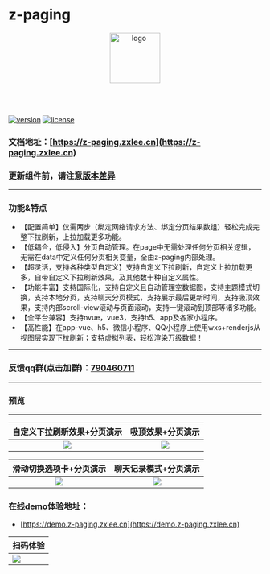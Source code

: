 # z-paging

<p align="center">
    <img alt="logo" src="https://z-paging.zxlee.cn/img/title-logo.png" height="100" style="margin-bottom: 50px;">
</p>

[![version](https://img.shields.io/badge/version-2.5.2-blue)](https://github.com/SmileZXLee/uni-z-paging)
[![license](https://img.shields.io/github/license/SmileZXLee/uni-z-paging)](https://en.wikipedia.org/wiki/MIT_License)

### 文档地址：[https://z-paging.zxlee.cn](https://z-paging.zxlee.cn)

### 更新组件前，请注意[版本差异](https://z-paging.zxlee.cn/start/upgrade-guide.html)

***  
### 功能&特点
* 【配置简单】仅需两步（绑定网络请求方法、绑定分页结果数组）轻松完成完整下拉刷新，上拉加载更多功能。
* 【低耦合，低侵入】分页自动管理。在page中无需处理任何分页相关逻辑，无需在data中定义任何分页相关变量，全由z-paging内部处理。
* 【超灵活，支持各种类型自定义】支持自定义下拉刷新，自定义上拉加载更多，自带自定义下拉刷新效果，及其他数十种自定义属性。
* 【功能丰富】支持国际化，支持自定义且自动管理空数据图，支持主题模式切换，支持本地分页，支持聊天分页模式，支持展示最后更新时间，支持吸顶效果，支持内部scroll-view滚动与页面滚动，支持一键滚动到顶部等诸多功能。
* 【全平台兼容】支持nvue，vue3，支持h5、app及各家小程序。
* 【高性能】在app-vue、h5、微信小程序、QQ小程序上使用wxs+renderjs从视图层实现下拉刷新；支持虚拟列表，轻松渲染万级数据！

*** 
### 反馈qq群(点击加群)：[790460711](https://jq.qq.com/?_wv=1027&k=vU2fKZZH)
 
*** 

### 预览

***

|                 自定义下拉刷新效果+分页演示                  |                      吸顶效果+分页演示                       |
| :----------------------------------------------------------: | :----------------------------------------------------------: |
| ![](https://z-paging.zxlee.cn/public/img/uni-z-paging.gif) | ![](https://z-paging.zxlee.cn/public/img/uni-z-paging2.gif) |

|                   滑动切换选项卡+分页演示                    |                    聊天记录模式+分页演示                     |
| :----------------------------------------------------------: | :----------------------------------------------------------: |
| ![](https://z-paging.zxlee.cn/public/img/z-paging-demo3.gif) | ![](https://z-paging.zxlee.cn/public/img/z-paging-demo4.gif) |

### 在线demo体验地址：

* [https://demo.z-paging.zxlee.cn](https://demo.z-paging.zxlee.cn)

| 扫码体验                                                     |
| ------------------------------------------------------------ |
| ![](https://z-paging.zxlee.cn/public/img/code.png) |
